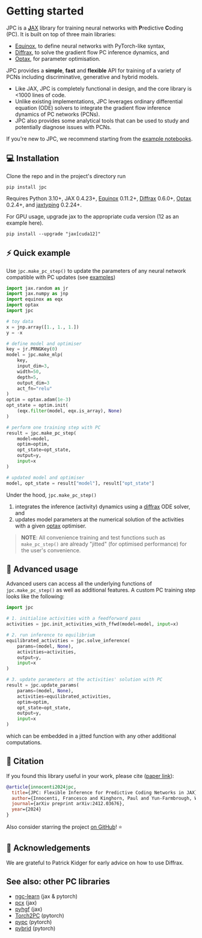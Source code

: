 # Getting started
JPC is a [**J**AX](https://github.com/google/jax) library for training neural 
networks with **P**redictive **C**oding (PC). It is built on top of three main 
libraries:

* [Equinox](https://github.com/patrick-kidger/equinox), to define neural 
networks with PyTorch-like syntax,
* [Diffrax](https://github.com/patrick-kidger/diffrax), to solve the gradient 
flow PC inference dynamics, and
* [Optax](https://github.com/google-deepmind/optax), for parameter optimisation.

JPC provides a **simple**, **fast** and **flexible** API for 
training of a variety of PCNs including discriminative, generative and hybrid 
models.

* Like JAX, JPC is completely functional in design, and the core library is
<1000 lines of code. 
* Unlike existing implementations, JPC leverages ordinary differential 
equation (ODE) solvers to integrate the gradient flow inference dynamics of PC 
networks (PCNs). 
* JPC also provides some analytical tools that can be used to study and
potentially diagnose issues with PCNs.

If you're new to JPC, we recommend starting from the [
example notebooks](https://thebuckleylab.github.io/jpc/examples/discriminative_pc/).

## 💻 Installation
Clone the repo and in the project's directory run
```
pip install jpc
```

Requires Python 3.10+, JAX 0.4.23+, [Equinox](https://github.com/patrick-kidger/equinox) 
0.11.2+, [Diffrax](https://github.com/patrick-kidger/diffrax) 0.6.0+, 
[Optax](https://github.com/google-deepmind/optax) 0.2.4+, and
[jaxtyping](https://github.com/patrick-kidger/jaxtyping) 0.2.24+.

For GPU usage, upgrade jax to the appropriate cuda version (12 as an example 
here).

```
pip install --upgrade "jax[cuda12]"
```

## ⚡️ Quick example
Use `jpc.make_pc_step()` to update the parameters of any neural network 
compatible with PC updates (see [examples](https://thebuckleylab.github.io/jpc/examples/discriminative_pc/))
```py
import jax.random as jr
import jax.numpy as jnp
import equinox as eqx
import optax
import jpc

# toy data
x = jnp.array([1., 1., 1.])
y = -x

# define model and optimiser
key = jr.PRNGKey(0)
model = jpc.make_mlp(
    key, 
    input_dim=3,
    width=50,
    depth=5,
    output_dim=3
    act_fn="relu"
)
optim = optax.adam(1e-3)
opt_state = optim.init(
    (eqx.filter(model, eqx.is_array), None)
)

# perform one training step with PC
result = jpc.make_pc_step(
    model=model,
    optim=optim,
    opt_state=opt_state,
    output=y,
    input=x
)

# updated model and optimiser
model, opt_state = result["model"], result["opt_state"]
```
Under the hood, `jpc.make_pc_step()`

1. integrates the inference (activity) dynamics using a [diffrax](https://github.com/patrick-kidger/diffrax) ODE solver, and
2. updates model parameters at the numerical solution of the activities with a given [optax](https://github.com/google-deepmind/optax) optimiser.

> **NOTE**: All convenience training and test functions such as `make_pc_step()` 
> are already "jitted" (for optimised performance) for the user's convenience.

## 🚀 Advanced usage
Advanced users can access all the underlying functions of `jpc.make_pc_step()` 
as well as additional features. A custom PC training step looks like the 
following:
```py
import jpc

# 1. initialise activities with a feedforward pass
activities = jpc.init_activities_with_ffwd(model=model, input=x)

# 2. run inference to equilibrium
equilibrated_activities = jpc.solve_inference(
    params=(model, None), 
    activities=activities, 
    output=y, 
    input=x
)

# 3. update parameters at the activities' solution with PC
result = jpc.update_params(
    params=(model, None), 
    activities=equilibrated_activities,
    optim=optim,
    opt_state=opt_state,
    output=y, 
    input=x
)
```
which can be embedded in a jitted function with any other additional 
computations.

## 📄 Citation
If you found this library useful in your work, please cite ([paper link](https://arxiv.org/abs/2412.03676)):

```bibtex
@article{innocenti2024jpc,
  title={JPC: Flexible Inference for Predictive Coding Networks in JAX},
  author={Innocenti, Francesco and Kinghorn, Paul and Yun-Farmbrough, Will and Varona, Miguel De Llanza and Singh, Ryan and Buckley, Christopher L},
  journal={arXiv preprint arXiv:2412.03676},
  year={2024}
}
```
Also consider starring the project [on GitHub](https://github.com/thebuckleylab/jpc)! ⭐️ 

## 🙏 Acknowledgements
We are grateful to Patrick Kidger for early advice on how to use Diffrax.

## See also: other PC libraries
* [ngc-learn](https://github.com/NACLab/ngc-learn) (jax & pytorch)
* [pcx](https://github.com/liukidar/pcx) (jax)
* [pyhgf](https://github.com/ComputationalPsychiatry/pyhgf) (jax)
* [Torch2PC](https://github.com/RobertRosenbaum/Torch2PC) (pytorch)
* [pypc](https://github.com/infer-actively/pypc) (pytorch)
* [pybrid](https://github.com/alec-tschantz/pybrid) (pytorch)
